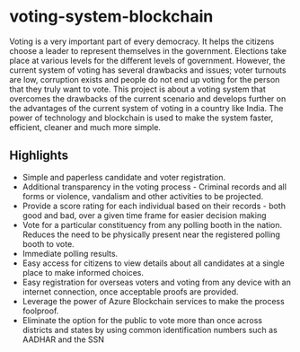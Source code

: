 # voting-system-blockchain
Voting is a very important part of every democracy. It helps the citizens choose a leader to represent themselves in the government. Elections take place at various levels for the different levels of government. However, the current system of voting has several drawbacks and issues; voter turnouts are low, corruption exists and people do not end up voting for the person that they truly want to vote.
This project is about a voting system that overcomes the drawbacks of the current scenario and develops further on the advantages of the current system of voting in a country like India. The power of technology and blockchain is used to make the system faster, efficient, cleaner and much more simple.
## Highlights
- Simple and paperless candidate and voter registration.
- Additional transparency in the voting process - Criminal records and all forms or violence, vandalism and other activities to be projected.
- Provide a score rating for each individual based on their records - both good and bad, over a given time frame for easier decision making
- Vote for a particular constituency from any polling booth in the nation. Reduces the need to be physically present near the registered polling booth to vote.
- Immediate polling results.
- Easy access for citizens to view details about all candidates at a single place to make informed choices.
- Easy registration for overseas voters and voting from any device with an internet connection, once acceptable proofs are provided.
- Leverage the power of Azure Blockchain services to make the process foolproof.
- Eliminate the option for the public to vote more than once across districts and states by using common identification numbers such as AADHAR and the SSN
